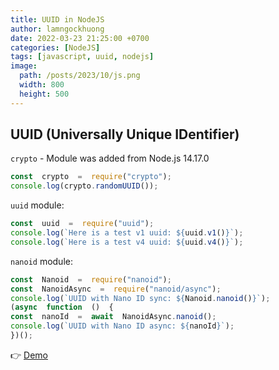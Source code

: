 ```yaml
---
title: UUID in NodeJS
author: lamngockhuong
date: 2022-03-23 21:25:00 +0700
categories: [NodeJS]
tags: [javascript, uuid, nodejs]
image:
  path: /posts/2023/10/js.png
  width: 800
  height: 500
---
```


## UUID (Universally Unique IDentifier)

`crypto` - Module was added from Node.js 14.17.0

```javascript
const  crypto  =  require("crypto");
console.log(crypto.randomUUID());
```

`uuid` module:

```javascript
const  uuid  =  require("uuid");
console.log(`Here is a test v1 uuid: ${uuid.v1()}`);
console.log(`Here is a test v4 uuid: ${uuid.v4()}`);
```

`nanoid` module:

```javascript
const  Nanoid  =  require("nanoid");
const  NanoidAsync  =  require("nanoid/async");
console.log(`UUID with Nano ID sync: ${Nanoid.nanoid()}`);
(async  function  ()  {
const  nanoId  =  await  NanoidAsync.nanoid();
console.log(`UUID with Nano ID async: ${nanoId}`);
})();
```

👉 [Demo](https://codesandbox.io/s/lamngockhuong-nodejs-o9jipq?file=/uuid.js)